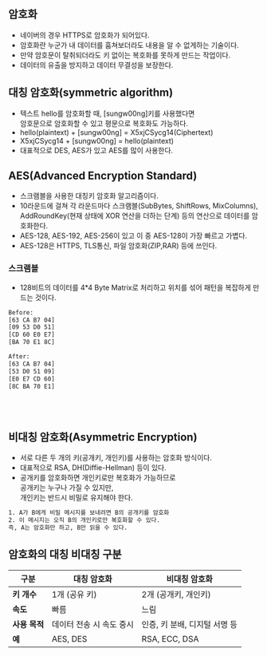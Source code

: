 ## 암호화
- 네이버의 경우 HTTPS로 암호화가 되어있다.
- 암호화란 누군가 내 데이터를 훔쳐보더라도 내용을 알 수 없게하는 기술이다.
- 만약 암호문이 탈취되더라도 키 없이는 복호화를 못하게 만드는 작업이다.
- 데이터의 유출을 방지하고 데이터 무결성을 보장한다.

## 대칭 암호화(symmetric algorithm)
- 텍스트  hello를 암호화할 때, [sungw00ng]키를 사용했다면<br>
암호문으로 암호화할 수 있고 평문으로 복호화도 가능하다.<br>
- hello(plaintext) + [sungw00ng] = X5xjCSycg14(Ciphertext)<br>
- X5xjCSycg14 + [sungw00ng] = hello(plaintext)<br>
- 대표적으로 DES, AES가 있고 AES를 많이 사용한다.<br>

## AES(Advanced Encryption Standard)
- 스크램블을 사용한 대칭키 암호화 알고리즘이다.
- 10라운드에 걸쳐 각 라운드마다 스크램블(SubBytes, ShiftRows, MixColumns),<br>
AddRoundKey(현재 상태에 XOR 연산을 더하는 단계) 등의 연산으로 데이터를 암호화한다.<br>
- AES-128, AES-192, AES-256이 있고 이 중 AES-128이 가장 빠르고 가볍다.<br>
- AES-128은 HTTPS, TLS통신, 파일 암호화(ZIP,RAR) 등에 쓰인다.<br>

### 스크램블
- 128비트의 데이터를 4*4 Byte Matrix로 처리하고 위치를 섞어 패턴을 복잡하게 만드는 것이다.<br>
```txt
Before:
[63 CA B7 04]
[09 53 D0 51]
[CD 60 E0 E7]
[BA 70 E1 8C]

After:
[63 CA B7 04]
[53 D0 51 09]
[E0 E7 CD 60]
[8C BA 70 E1]
```

<br><br>

## 비대칭 암호화(Asymmetric Encryption)
- 서로 다른 두 개의 키(공개키, 개인키)를 사용하는 암호화 방식이다.<br>
- 대표적으로 RSA, DH(Diffie-Hellman) 등이 있다. <br> 
- 공개키를 암호화하면 개인키로만 복호화가 가능하므로 <br>
공개키는 누구나 가질 수 있지만, <br>
개인키는 반드시 비밀로 유지해야 한다. <br>
```txt
1. A가 B에게 비밀 메시지를 보내려면 B의 공개키를 암호화
2. 이 메시지는 오직 B의 개인키로만 복호화할 수 있다.
즉, A는 암호화만 하고, B만 읽을 수 있다.
```

## 암호화의 대칭 비대칭 구분
| 구분        | 대칭 암호화         | 비대칭 암호화            |
| --------- | -------------- | ------------------ |
| **키 개수**  | 1개 (공유 키)      | 2개 (공개키, 개인키)      |
| **속도**    | 빠름             | 느림                 |
| **사용 목적** | 데이터 전송 시 속도 중시 | 인증, 키 분배, 디지털 서명 등 |
| **예**     | AES, DES       | RSA, ECC, DSA      |





